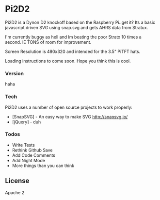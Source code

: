 # Pi2D2

Pi2D2 is a Dynon D2 knockoff based on the Raspberry Pi..get it?
Its a basic javascript driven SVG using snap.svg and gets AHRS data from Stratux.

I'm currently buggy as hell and Im beating the poor Stratx 10 times a second. IE TONS of room for improvement.

Screen Resolution is 480x320 and intended for the 3.5" PiTFT hats.
 
Loading instructions to come soon.
Hope you think this is cool.




### Version
haha



### Tech

Pi2D2 uses a number of open source projects to work properly:

* [SnapSVG] - An easy way to make SVG http://snapsvg.io/
* [jQuery] - duh



### Todos

 - Write Tests
 - Rethink Github Save
 - Add Code Comments
 - Add Night Mode
 - More things than you can think

License
----

Apache 2


